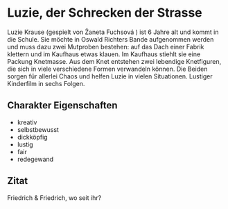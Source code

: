 # Luzie, der Schrecken der Strasse

Luzie Krause (gespielt von Žaneta Fuchsová ) ist 6 Jahre alt und kommt in die Schule. Sie möchte in Oswald Richters Bande aufgenommen werden und muss dazu zwei Mutproben bestehen: auf das Dach einer Fabrik klettern und im Kaufhaus etwas klauen. Im Kaufhaus stiehlt sie eine Packung Knetmasse. Aus dem Knet entstehen zwei lebendige Knetfiguren, die sich in viele verschiedene Formen verwandeln können. Die Beiden sorgen für allerlei Chaos und helfen Luzie in vielen Situationen. Lustiger Kinderfilm in sechs Folgen.

## Charakter Eigenschaften
* kreativ
* selbstbewusst
* dickköpfig
* lustig
* fair
* redegewand

## Zitat
Friedrich & Friedrich, wo seit ihr?
